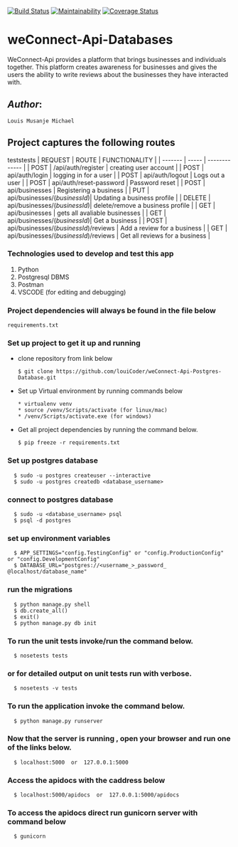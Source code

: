 [![Build Status](https://travis-ci.org/louiCoder/weConnect-Api-Postgres-Database.svg?branch=master)](https://travis-ci.org/louiCoder/weConnect-Api-Postgres-Database)
[![Maintainability](https://api.codeclimate.com/v1/badges/b4e864ea0427cfb100a8/maintainability)](https://codeclimate.com/github/louiCoder/weConnect-Api-Postgres-Database/maintainability)
[![Coverage Status](https://coveralls.io/repos/github/louiCoder/weConnect-Api-Postgres-Database/badge.svg)](https://coveralls.io/github/louiCoder/weConnect-Api-Postgres-Database)


# weConnect-Api-Databases

WeConnect-Api provides a platform that brings businesses and individuals together. This platform creates awareness for businesses and gives the users the ability to write reviews about the businesses they have interacted with.

## _Author_:
    Louis Musanje Michael

## __Project captures the following routes__
teststests
| REQUEST | ROUTE | FUNCTIONALITY |
| ------- | ----- | ------------- |
| POST | /api/auth/register | creating user account |
| POST | api/auth/login | logging in for a user |
| POST | api/auth/logout | Logs out a user |
| POST | api/auth/reset-password | Password reset |
| POST | api/businesses | Registering a business |
| PUT | api/businesses/(_businessId_)| Updating a business profile |
| DELETE | api/businesses/(_businessId_)| delete/remove a business profile |
| GET | api/businesses | gets all avaliable businesses |
| GET | api/businesses/(_businessId_)| Get a business |
| POST | api/businesses/(_businessId_)/reviews | Add a review for a business |
| GET | api/businesses/(_businessId_)/reviews | Get all reviews for a business |


### __Technologies used to develop and test this app__
1. Python
2. Postgresql DBMS
3. Postman
4. VSCODE (for editing and debugging)

### __Project dependencies will always be found in the file below__
    requirements.txt

### __Set up project to get it up and running__
* clone repository from link below
  
      $ git clone https://github.com/louiCoder/weConnect-Api-Postgres-Database.git
* Set up Virtual environment by running commands below

      * virtualenv venv
      * source /venv/Scripts/activate (for linux/mac)
      * /venv/Scripts/activate.exe (for windows)

* Get all project dependencies by running the command below.

      $ pip freeze -r requirements.txt

### Set up postgres database

      $ sudo -u postgres createuser --interactive
      $ sudo -u postgres createdb <database_username> 

### connect to postgres database 
      $ sudo -u <database_username> psql
      $ psql -d postgres

### set up environment variables

      $ APP_SETTINGS="config.TestingConfig" or "config.ProductionConfig" or "config.DevelopmentConfig"
      $ DATABASE_URL="postgres://<username_>_password_ @localhost/database_name"

### run the migrations 
      $ python manage.py shell
      $ db.create_all()
      $ exit()
      $ python manage.py db init
   
### To run the unit tests invoke/run the command below.

      $ nosetests tests 

### or for detailed output on unit tests run with verbose.

      $ nosetests -v tests
      
### To run the application invoke the command below.

      $ python manage.py runserver
      
### Now that the server is running , open your browser and run one of the links below.

      $ localhost:5000  or  127.0.0.1:5000

### Access the apidocs with the caddress below
      $ localhost:5000/apidocs  or  127.0.0.1:5000/apidocs

### To access the apidocs direct run gunicorn server with command below
      $ gunicorn
